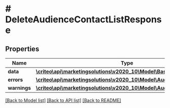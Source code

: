 # # DeleteAudienceContactListResponse

## Properties

Name | Type | Description | Notes
------------ | ------------- | ------------- | -------------
**data** | [**\criteo\api\marketingsolutions\v2020_10\Model\BasicAudienceDefinition**](BasicAudienceDefinition.md) |  |
**errors** | [**\criteo\api\marketingsolutions\v2020_10\Model\AudienceError[]**](AudienceError.md) |  |
**warnings** | [**\criteo\api\marketingsolutions\v2020_10\Model\AudienceWarning[]**](AudienceWarning.md) |  |

[[Back to Model list]](../../README.md#models) [[Back to API list]](../../README.md#endpoints) [[Back to README]](../../README.md)
